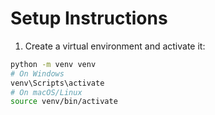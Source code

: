 # Setup Instructions


1. Create a virtual environment and activate it:
```bash
python -m venv venv
# On Windows
venv\Scripts\activate
# On macOS/Linux
source venv/bin/activate
```